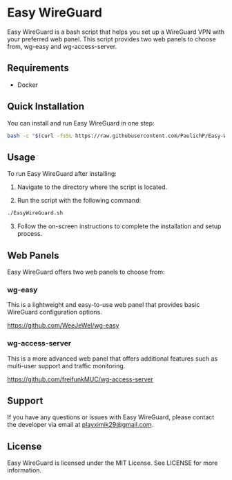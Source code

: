 
# Easy WireGuard

Easy WireGuard is a bash script that helps you set up a WireGuard VPN with your preferred web panel. This script provides two web panels to choose from, wg-easy and wg-access-server.

## Requirements

- Docker

## Quick Installation

You can install and run Easy WireGuard in one step:

```bash
bash -c "$(curl -fsSL https://raw.githubusercontent.com/PaulichP/Easy-WireGuard/master/EasyWireGuard.sh)"
```

## Usage
To run Easy WireGuard after installing:

1. Navigate to the directory where the script is located.

2. Run the script with the following command:
```bash
./EasyWireGuard.sh
```

3. Follow the on-screen instructions to complete the installation and setup process.

## Web Panels

Easy WireGuard offers two web panels to choose from:

### wg-easy

This is a lightweight and easy-to-use web panel that provides basic WireGuard configuration options.

https://github.com/WeeJeWel/wg-easy

### wg-access-server

This is a more advanced web panel that offers additional features such as multi-user support and traffic monitoring.

https://github.com/freifunkMUC/wg-access-server

## Support

If you have any questions or issues with Easy WireGuard, please contact the developer via email at playximik29@gmail.com.

## License

Easy WireGuard is licensed under the MIT License. See LICENSE for more information.
